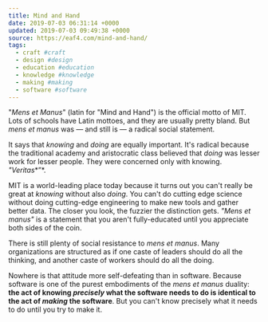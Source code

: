 ```yaml
---
title: Mind and Hand
date: 2019-07-03 06:31:14 +0000
updated: 2019-07-03 09:49:38 +0000
source: https://eaf4.com/mind-and-hand/
tags:
  - craft #craft
  - design #design
  - education #education
  - knowledge #knowledge
  - making #making
  - software #software
---
```

"*Mens et Manus*" (latin for "Mind and Hand") is the official motto of MIT. Lots of schools have Latin mottoes, and they are usually pretty bland. But *mens et manus* was — and still is — a radical social statement.
It says that *knowing* and *doing* are equally important. It's radical because the traditional academy and aristocratic class believed that *doing* was lesser work for lesser people. They were concerned only with knowing. *"Veritas**”*.
MIT is a world-leading place today because it turns out you can't really be great at *knowing* without also *doing*. You can't do cutting edge science without doing cutting-edge engineering to make new tools and gather better data. The closer you look, the fuzzier the distinction gets. *"Mens et manus"* is a statement that you aren't fully-educated until you appreciate both sides of the coin.
There is still plenty of social resistance to *mens et manus*. Many organizations are structured as if one caste of leaders should do all the thinking, and another caste of workers should do all the doing.
Nowhere is that attitude more self-defeating than in software. Because software is one of the purest embodiments of the *mens et manus* duality: __the act of knowing *precisely* what the software needs to do is identical to the act of *making* the software__. But you can't know precisely what it needs to do until you try to make it.